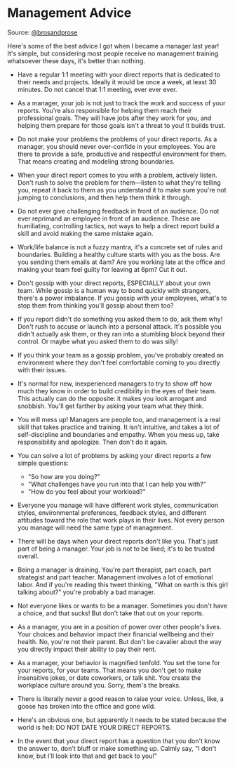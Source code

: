 # Management Advice

Source: [@brosandprose](https://twitter.com/brosandprose/status/1202762015095377920)

Here's some of the best advice I got when I became a manager last year! It's simple, but considering most people receive no management training whatsoever these days, it's better than nothing.

- Have a regular 1:1 meeting with your direct reports that is dedicated to their needs and projects. Ideally it would be once a week, at least 30 minutes. Do not cancel that 1:1 meeting, ever ever ever.

- As a manager, your job is not just to track the work and success of your reports. You're also responsible for helping them reach their professional goals. They will have jobs after they work for you, and helping them prepare for those goals isn't a threat to you! It builds trust.

- Do not make your problems the problems of your direct reports. As a manager, you should never over-confide in your employees. You are there to provide a safe, productive and respectful environment for them. That means creating and modeling strong boundaries.

- When your direct report comes to you with a problem, actively listen. Don't rush to solve the problem for them—listen to what they're telling you, repeat it back to them as you understand it to make sure you're not jumping to conclusions, and then help them think it through.

- Do not ever give challenging feedback in front of an audience. Do not ever reprimand an employee in front of an audience. These are humiliating, controlling tactics, not ways to help a direct report build a skill and avoid making the same mistake again.

- Work/life balance is not a fuzzy mantra, it's a concrete set of rules and boundaries. Building a healthy culture starts with you as the boss. Are you sending them emails at 4am? Are you working late at the office and making your team feel guilty for leaving at 6pm? Cut it out.

- Don't gossip with your direct reports, ESPECIALLY about your own team. While gossip is a human way to bond quickly with strangers, there's a power imbalance. If you gossip with your employees, what's to stop them from thinking you'll gossip about them too?

- If you report didn't do something you asked them to do, ask them why! Don't rush to accuse or launch into a personal attack. It's possible you didn't actually ask them, or they ran into a stumbling block beyond their control. Or maybe what you asked them to do was silly!

- If you think your team as a gossip problem, you've probably created an environment where they don't feel comfortable coming to you directly with their issues.

- It's normal for new, inexperienced managers to try to show off how much they know in order to build credibility in the eyes of their team. This actually can do the opposite: it makes you look arrogant and snobbish. You'll get farther by asking your team what they think.

- You will mess up! Managers are people too, and management is a real skill that takes practice and training. It isn't intuitive, and takes a lot of self-discipline and boundaries and empathy. When you mess up, take responsibility and apologize. Then don't do it again.

- You can solve a lot of problems by asking your direct reports a few simple questions:

  - "So how are you doing?"
  - "What challenges have you run into that I can help you with?"
  - "How do you feel about your workload?"

- Everyone you manage will have different work styles, communication styles, environmental preferences, feedback styles, and different attitudes toward the role that work plays in their lives. Not every person you manage will need the same type of management.

- There will be days when your direct reports don't like you. That's just part of being a manager. Your job is not to be liked; it's to be trusted overall.

- Being a manager is draining. You're part therapist, part coach, part strategist and part teacher. Management involves a lot of emotional labor. And if you're reading this tweet thinking, "What on earth is this girl talking about?" you're probably a bad manager.

- Not everyone likes or wants to be a manager. Sometimes you don't have a choice, and that sucks! But don't take that out on your reports.

- As a manager, you are in a position of power over other people's lives. Your choices and behavior impact their financial wellbeing and their health. No, you're not their parent. But don't be cavalier about the way you directly impact their ability to pay their rent.

- As a manager, your behavior is magnified tenfold. You set the tone for your reports, for your teams. That means you don't get to make insensitive jokes, or date coworkers, or talk shit. You create the workplace culture around you. Sorry, them's the breaks.

- There is literally never a good reason to raise your voice. Unless, like, a goose has broken into the office and gone wild.

- Here's an obvious one, but apparently it needs to be stated because the world is hell: DO NOT DATE YOUR DIRECT REPORTS.

- In the event that your direct report has a question that you don't know the answer to, don't bluff or make something up. Calmly say, "I don't know, but I'll look into that and get back to you!"
